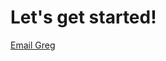 <h1>Let's get started!</h1>

<p>
<a class="button recommend" href="mailto:me@gregoryjscott.com">Email Greg</a>
</p>
